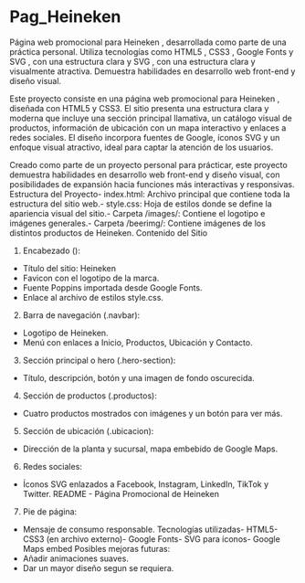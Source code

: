 # Pag_Heineken
Página web promocional para Heineken , desarrollada como parte de una práctica personal. Utiliza tecnologías como HTML5 , CSS3 , Google Fonts y SVG , con una estructura clara y SVG , con una estructura clara y visualmente atractiva. Demuestra habilidades en desarrollo web front-end y diseño visual.

Este proyecto consiste en una página web promocional para Heineken , diseñada con HTML5 y CSS3. El sitio presenta una estructura clara y moderna que incluye una sección principal llamativa, un catálogo visual de productos, información de ubicación con un mapa interactivo y enlaces a redes sociales. El diseño incorpora fuentes de Google, íconos SVG y un enfoque visual atractivo, ideal para captar la atención de los usuarios.

Creado como parte de un proyecto personal para prácticar, este proyecto demuestra habilidades en desarrollo web front-end y diseño visual, con posibilidades de expansión hacia funciones más interactivas y responsivas.
Estructura del Proyecto- index.html: Archivo principal que contiene toda la estructura del sitio web.- style.css: Hoja de estilos donde se define la apariencia visual del sitio.- Carpeta /images/: Contiene el logotipo e imágenes generales.- Carpeta /beerimg/: Contiene imágenes de los distintos productos de Heineken.
 Contenido del Sitio
 1. Encabezado (<head>):
   - Título del sitio: Heineken
   - Favicon con el logotipo de la marca.
   - Fuente Poppins importada desde Google Fonts.
   - Enlace al archivo de estilos style.css.
 2. Barra de navegación (.navbar):
   - Logotipo de Heineken.
   - Menú con enlaces a Inicio, Productos, Ubicación y Contacto.
 3. Sección principal o hero (.hero-section):
   - Título, descripción, botón y una imagen de fondo oscurecida.
 4. Sección de productos (.productos):
   - Cuatro productos mostrados con imágenes y un botón para ver más.
 5. Sección de ubicación (.ubicacion):
   - Dirección de la planta y sucursal, mapa embebido de Google Maps.
 6. Redes sociales:
   - Íconos SVG enlazados a Facebook, Instagram, LinkedIn, TikTok y Twitter.
README - Página Promocional de Heineken
 7. Pie de página:
   - Mensaje de consumo responsable.
 Tecnologías utilizadas- HTML5- CSS3 (en archivo externo)- Google Fonts- SVG para íconos- Google Maps embed
 Posibles mejoras futuras:
- Añadir animaciones suaves.
- Dar un mayor diseño segun se requiera.
